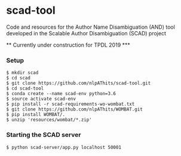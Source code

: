 # scad-tool
Code and resources for the Author Name Disambiguation (AND) tool developed in the Scalable Author Disambiguation (SCAD) project

** Currently under construction for TPDL 2019 ***

<h3>Setup</h3>

<p>

```shell
$ mkdir scad
$ cd scad
$ git clone https://github.com/nlpAThits/scad-tool.git
$ cd scad-tool
$ conda create --name scad-env python=3.6
$ source activate scad-env
$ pip install -r scad-requirements-wo-wombat.txt 
$ git clone https://github.com/nlpAThits/WOMBAT.git
$ pip install WOMBAT/.
$ unzip 'resources/wombat/*.zip'
```

</p>

<h3>Starting the SCAD server</h3>

<p>
  
```shell
$ python scad-server/app.py localhost 50001

```  

</p>



